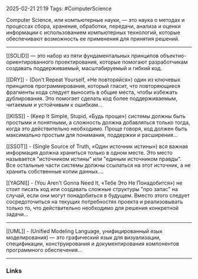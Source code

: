 2025-02-21 21:19
Tags: #ComputerScience

Computer Science, или компьютерные науки, — это наука о методах и процессах сбора, хранения, обработки, передачи, анализа и оценки информации с использованием компьютерных технологий, которые обеспечивают возможность ее применения для принятия решений.

---

[[SOLID]] — это набор из пяти фундаментальных принципов объектно-ориентированного проектирования, которые помогают разработчикам создавать поддерживаемый, масштабируемый и гибкий код.

[[DRY]] - (Don't Repeat Yourself, «Не повторяйся») один из ключевых принципов программирования, который гласит, что повторяющиеся фрагменты кода следует выносить в общие места, чтобы избежать дублирования. Это помогает сделать код более поддерживаемым, читаемым и устойчивым к ошибкам...

[[KISS]] - (Keep It Simple, Stupid, «Будь проще») системы должны быть простыми и понятными, а сложность должна добавляться только тогда, когда это действительно необходимо. Проще говоря, код должен быть максимально простым для понимания, поддержки и расширения...

[[SSOT]] - (Single Source of Truth, «Один источник истины») вся важная информация должна храниться только в одном месте. Это место называется "источником истины" или "единым источником правды". Все остальные части системы должны ссылаться на этот источник, а не хранить собственные копии данных....

[[YAGNI]] - (You Aren't Gonna Need It,  «Тебе Это Не Понадобится») не стоит писать код или создавать сложные структуры "про запас" на случай, если они могут понадобиться в будущем. Вместо этого следует сосредоточиться на текущих потребностях проекта и реализовывать только то, что действительно необходимо для решения конкретной задачи...

---

[[UML]] - (Unified Modeling Language, унифицированный язык моделирования) — это графический язык для визуализации, спецификации, конструирования и документирования компонентов программного обеспечения...

---
### Links
